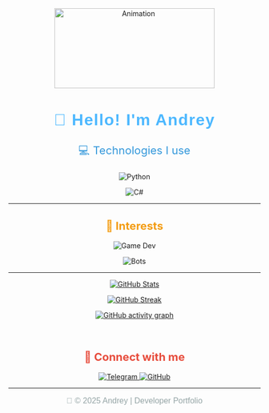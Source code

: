 <!-- Основная анимация -->
<div align="center">
  <img src="https://media2.giphy.com/media/bMyW51TS3QVVIPulMG/giphy.gif?cid=6c09b95287bj7rj2v93ecrn3166y6fah0res9fj1dqt6qkae&ep=v1_internal_gif_by_id&rid=giphy.gif&ct=g" alt="Animation" width="320" height="160">
</div>

<!-- Заголовок -->
<h2 align="center" style="font-family: 'Poppins', sans-serif; font-size: 32px; color: #4db8ff; font-weight: bold; letter-spacing: 1.5px;">
  👋 Hello! I'm Andrey
</h2>

<!-- Языки разработки -->
<p align="center" style="font-size: 22px; color: #3498db;">💻 Technologies I use</p>
<p align="center">
  <img src="https://img.shields.io/badge/Python-3776AB?style=for-the-badge&logo=python&logoColor=white" alt="Python">
</p>
<p align="center">
  <img src="https://img.shields.io/badge/C%23-239120?style=for-the-badge&logo=c-sharp&logoColor=white" alt="C#">
</p>

***

<!-- Интересы -->
<h2 align="center" style="font-size: 22px; color: #f39c12;">🌟 Interests</h2>
<p align="center">
  <img src="https://img.shields.io/badge/Game%20Development-Unity-000000?style=for-the-badge&logo=unity&logoColor=white" alt="Game Dev">
</p>
<p align="center">
  <img src="https://img.shields.io/badge/Bots%20&%20Automation-Python-3776AB?style=for-the-badge&logo=python&logoColor=white" alt="Bots">
</p>

***

<!-- GitHub Статистика -->
<p align="center">
  <a href="https://github-readme-stats.vercel.app/api?username=FoxikkS&show_icons=true&theme=tokyonight&hide_border=true">
    <img src="https://github-readme-stats.vercel.app/api?username=FoxikkS&show_icons=true&theme=tokyonight&hide_border=true" alt="GitHub Stats" />
  </a>
</p>
<p align="center">
  <a href="https://github-readme-streak-stats.herokuapp.com/?user=FoxikkS&theme=tokyonight&hide_border=true">
    <img src="https://github-readme-streak-stats.herokuapp.com/?user=FoxikkS&theme=tokyonight&hide_border=true" alt="GitHub Streak" />
  </a>
</p>

<!-- Граф активности -->
<p align="center">
  <a href="https://github-readme-activity-graph.vercel.app/graph?username=FoxikkS&bg_color=0d1117&color=79ff97&line=00ff00&point=79ff97&area=true&hide_border=true">
    <img src="https://github-readme-activity-graph.vercel.app/graph?username=FoxikkS&bg_color=0d1117&color=79ff97&line=00ff00&point=79ff97&area=true&hide_border=true" alt="GitHub activity graph" />
  </a>
</p>

<!-- Разделитель -->
<br>

<!-- Соцсети -->
<h2 align="center" style="font-size: 22px; color: #e74c3c;">🔗 Connect with me</h2>
<p align="center">
  <a href="https://t.me/bioFoxKK" target="_blank">
    <img src="https://img.shields.io/badge/Telegram-1DA1F2?style=for-the-badge&logo=telegram&logoColor=white" alt="Telegram">
  </a>
  <a href="https://github.com/FoxikkS" target="_blank">
    <img src="https://img.shields.io/badge/GitHub-181717?style=for-the-badge&logo=github&logoColor=white" alt="GitHub">
  </a>
</p>

<!-- Footer -->
<hr>
<p align="center" style="font-family: 'Montserrat', sans-serif; font-size: 16px; color: #95a5a6;">
  🚀 © 2025 Andrey | Developer Portfolio
</p>
